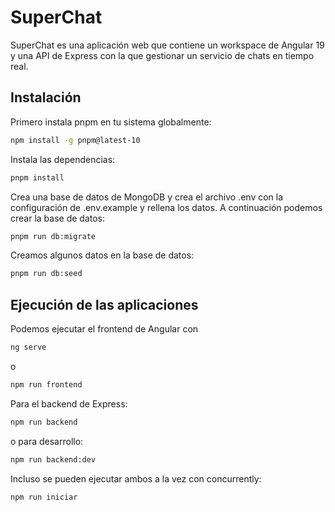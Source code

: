 # SuperChat

SuperChat es una aplicación web que contiene un workspace de Angular 19 y una API de Express con la que gestionar un servicio de chats en tiempo real.

## Instalación

Primero instala pnpm en tu sistema globalmente:

```bash
npm install -g pnpm@latest-10
```

Instala las dependencias:

```bash
pnpm install
```

Crea una base de datos de MongoDB y crea el archivo .env con la configuración de .env.example y rellena los datos.
A continuación podemos crear la base de datos:

```bash
pnpm run db:migrate
```

Creamos algunos datos en la base de datos:

```bash
pnpm run db:seed
```

## Ejecución de las aplicaciones

Podemos ejecutar el frontend de Angular con

```bash
ng serve
```

o

```bash
npm run frontend
```

Para el backend de Express:

```bash
npm run backend
```

o para desarrollo:

```bash
npm run backend:dev
```

Incluso se pueden ejecutar ambos a la vez con concurrently:

```bash
npm run iniciar
```